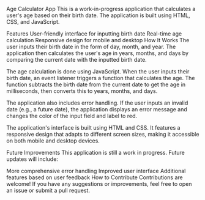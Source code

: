 Age Calculator App
This is a work-in-progress application that calculates a user's age based on their birth date. The application is built using HTML, CSS, and JavaScript.

Features
User-friendly interface for inputting birth date
Real-time age calculation
Responsive design for mobile and desktop
How It Works
The user inputs their birth date in the form of day, month, and year. The application then calculates the user's age in years, months, and days by comparing the current date with the inputted birth date.

The age calculation is done using JavaScript. When the user inputs their birth date, an event listener triggers a function that calculates the age. The function subtracts the birth date from the current date to get the age in milliseconds, then converts this to years, months, and days.

The application also includes error handling. If the user inputs an invalid date (e.g., a future date), the application displays an error message and changes the color of the input field and label to red.

The application's interface is built using HTML and CSS. It features a responsive design that adapts to different screen sizes, making it accessible on both mobile and desktop devices.

Future Improvements
This application is still a work in progress. Future updates will include:

More comprehensive error handling
Improved user interface
Additional features based on user feedback
How to Contribute
Contributions are welcome! If you have any suggestions or improvements, feel free to open an issue or submit a pull request.
